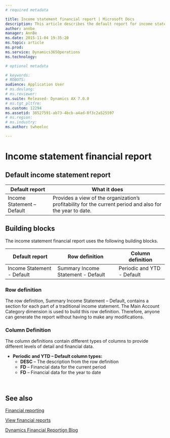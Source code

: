 ```yaml
---
# required metadata

title: Income statement financial report | Microsoft Docs
description: This article describes the default report for income statements. It also describes the building blocks that are associated with this report. 
author: annbe
manager: AnnBe
ms.date: 2015-11-04 19:35:20
ms.topic: article
ms.prod: 
ms.service: Dynamics365Operations
ms.technology: 

# optional metadata

# keywords: 
# ROBOTS: 
audience: Application User
# ms.devlang: 
# ms.reviewer: 
ms.suite: Released- Dynamics AX 7.0.0
# ms.tgt_pltfrm: 
ms.custom: 12294
ms.assetid: 38527591-ab73-4bcb-a4ad-8f3c2a525597
# ms.region: 
# ms.industry: 
ms.author: twheeloc

---
```


# Income statement financial report

Default income statement report
-------------------------------

| Default report             | What it does                                                                                              |
|----------------------------|-----------------------------------------------------------------------------------------------------------|
| Income Statement – Default | Provides a view of the organization’s profitability for the current period and also for the year to date. |

## Building blocks
The income statement financial report uses the following building blocks.

| Default report             | Row definition                     | Column definition          |
|----------------------------|------------------------------------|----------------------------|
| Income Statement - Default | Summary Income Statement - Default | Periodic and YTD - Default |

### Row definition

The row definition, Summary Income Statement – Default, contains a section for each part of a traditional income statement. The Main Account Category dimension is used to build this row definition. Therefore, anyone can generate the report without having to make any modifications.

### Column Definition

The column definitions contain different types of columns to provide different levels of detail and financial data.

-   **Periodic and YTD – Default column types:**
    -   **DESC** – The description from the row definition
    -   **FD** – Financial data for the current period
    -   **FD** – Financial data for the year to date

 

See also
--------

[Financial reporting](https://ax.help.dynamics.com/en/wiki/financial-reporting/)

[View financial reports](https://ax.help.dynamics.com/en/wiki/view-financial-reports/)

[Dynamics Financial Reportign Blog](http://blogs.msdn.com/b/dynamics_financial_reporting/)

